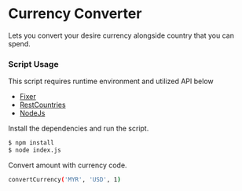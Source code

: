 # Currency Converter
Lets you convert your desire currency alongside country that you can spend. 
### Script Usage

This script requires runtime environment and utilized API below
  - [Fixer](https://fixer.io/)
  - [RestCountries](https://restcountries.eu/)
  - [NodeJs](https://nodejs.org/en/)
  
Install the dependencies and run the script.
```sh
$ npm install
$ node index.js
```

Convert amount with currency code.
```sh
convertCurrency('MYR', 'USD', 1)
```
